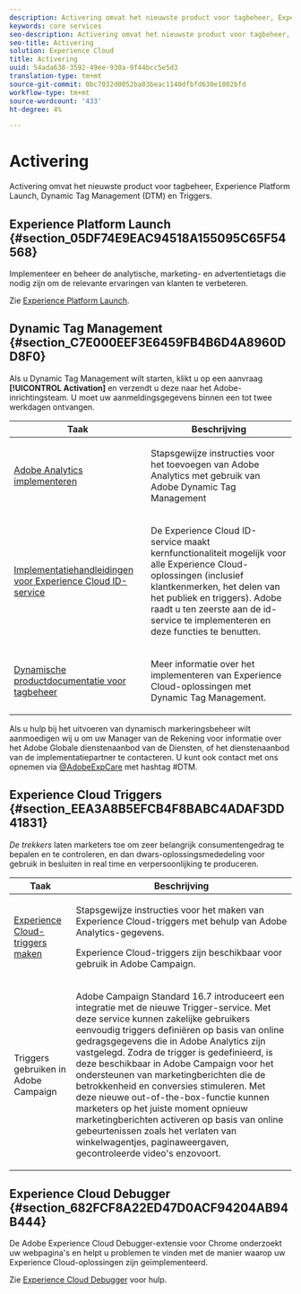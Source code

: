 ```yaml
---
description: Activering omvat het nieuwste product voor tagbeheer, Experience Platform Launch genaamd. Dynamic Tag Management (DTM) en Triggers.
keywords: core services
seo-description: Activering omvat het nieuwste product voor tagbeheer, Experience Platform Launch genaamd. Dynamic Tag Management (DTM) en Triggers.
seo-title: Activering
solution: Experience Cloud
title: Activering
uuid: 54ada638-3592-49ee-930a-9f44bcc5e5d3
translation-type: tm+mt
source-git-commit: 0bc7032d0052ba03beac1140dfbfd630e1802bfd
workflow-type: tm+mt
source-wordcount: '433'
ht-degree: 4%

---
```



# Activering

Activering omvat het nieuwste product voor tagbeheer, Experience Platform Launch, Dynamic Tag Management (DTM) en Triggers.

## Experience Platform Launch {#section_05DF74E9EAC94518A155095C65F54568}

Implementeer en beheer de analytische, marketing- en advertentietags die nodig zijn om de relevante ervaringen van klanten te verbeteren.

Zie [Experience Platform Launch](https://docs.adobe.com/content/help/en/launch/using/intro/get-started/quick-start.html).

## Dynamic Tag Management {#section_C7E000EEF3E6459FB4B6D4A8960DD8F0}

Als u Dynamic Tag Management wilt starten, klikt u op een aanvraag **[!UICONTROL Activation]** en verzendt u deze naar het Adobe-inrichtingsteam. U moet uw aanmeldingsgegevens binnen een tot twee werkdagen ontvangen.

<table id="table_3241FF7CA0B242BFAFC68362A62AA0C7"> 
 <thead> 
  <tr> 
   <th colname="col1" class="entry"> Taak </th> 
   <th colname="col2" class="entry"> Beschrijving </th> 
  </tr> 
 </thead>
 <tbody> 
  <tr> 
   <td colname="col1"> <p> <a href="https://docs.adobe.com/content/help/en/dtm/using/tools/analytics-dtm.html" format="html" scope="external"> Adobe Analytics implementeren </a> </p> </td> 
   <td colname="col2"> <p> Stapsgewijze instructies voor het toevoegen van Adobe Analytics met gebruik van Adobe Dynamic Tag Management </p> </td> 
  </tr> 
  <tr> 
   <td colname="col1"> <p> <a href="https://docs.adobe.com/content/help/en/id-service/using/implementation-guides/implementation-guides.html" format="html" scope="external"> Implementatiehandleidingen voor Experience Cloud ID-service </a> </p> </td> 
   <td colname="col2"> <p>De Experience Cloud ID-service maakt kernfunctionaliteit mogelijk voor alle Experience Cloud-oplossingen (inclusief klantkenmerken, het delen van het publiek en triggers). Adobe raadt u ten zeerste aan de id-service te implementeren en deze functies te benutten. </p> </td> 
  </tr> 
  <tr> 
   <td colname="col1"> <p> <a href="https://docs.adobe.com/content/help/nl-NL/dtm/using/dtm-home.html" format="https" scope="external"> Dynamische productdocumentatie voor tagbeheer </a> </p> </td> 
   <td colname="col2"> <p>Meer informatie over het implementeren van Experience Cloud-oplossingen met Dynamic Tag Management. </p> </td>
  </tr> 
 </tbody> 
</table>

Als u hulp bij het uitvoeren van dynamisch markeringsbeheer wilt aanmoedigen wij u om uw Manager van de Rekening voor informatie over het Adobe Globale dienstenaanbod van de Diensten, of het dienstenaanbod van de implementatiepartner te contacteren. U kunt ook contact met ons opnemen via [@AdobeExpCare](https://twitter.com/AdobeExpCare) met hashtag #DTM.

## Experience Cloud Triggers {#section_EEA3A8B5EFCB4F8BABC4ADAF3DD41831}

*De trekkers* laten marketers toe om zeer belangrijk consumentengedrag te bepalen en te controleren, en dan dwars-oplossingsmededeling voor gebruik in besluiten in real time en verpersoonlijking te produceren.

<table id="table_AF6842470172429EA97C9B02163BD0C3"> 
 <thead> 
  <tr> 
   <th colname="col1" class="entry"> Taak </th>
   <th colname="col2" class="entry"> Beschrijving </th>
  </tr> 
 </thead>
 <tbody> 
  <tr> 
   <td colname="col1"> <p> <a href="../activation/triggers.md#concept_887B30241B3E4DB0A2553B2996E2D4FB" format="dita" scope="local"> Experience Cloud-triggers maken </a> </p> </td> 
   <td colname="col2"> <p> Stapsgewijze instructies voor het maken van Experience Cloud-triggers met behulp van Adobe Analytics-gegevens. </p> <p>Experience Cloud-triggers zijn beschikbaar voor gebruik in Adobe Campaign. </p> </td>
  </tr>
  <tr> 
   <td colname="col1"> <p>Triggers gebruiken in Adobe Campaign </p> </td> 
   <td colname="col2"> <p> Adobe Campaign Standard 16.7 introduceert een integratie met de nieuwe Trigger-service. Met deze service kunnen zakelijke gebruikers eenvoudig triggers definiëren op basis van online gedragsgegevens die in Adobe Analytics zijn vastgelegd. Zodra de trigger is gedefinieerd, is deze beschikbaar in Adobe Campaign voor het ondersteunen van marketingberichten die de betrokkenheid en conversies stimuleren. Met deze nieuwe out-of-the-box-functie kunnen marketers op het juiste moment opnieuw marketingberichten activeren op basis van online gebeurtenissen zoals het verlaten van winkelwagentjes, paginaweergaven, gecontroleerde video's enzovoort. </p> </td>
  </tr>
 </tbody>
</table>


## Experience Cloud Debugger {#section_682FCF8A22ED47D0ACF94204AB94B444}

De Adobe Experience Cloud Debugger-extensie voor Chrome onderzoekt uw webpagina&#39;s en helpt u problemen te vinden met de manier waarop uw Experience Cloud-oplossingen zijn geïmplementeerd.

Zie [Experience Cloud Debugger](https://docs.adobe.com/content/help/en/debugger/using/experience-cloud-debugger.html) voor hulp.
